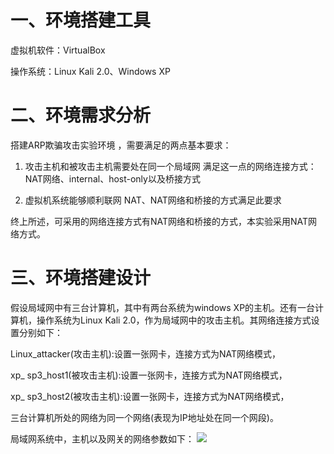 # 一、环境搭建工具 #

虚拟机软件：VirtualBox

操作系统：Linux Kali 2.0、Windows XP

# 二、环境需求分析 #

搭建ARP欺骗攻击实验环境 ，需要满足的两点基本要求：

1.	攻击主机和被攻击主机需要处在同一个局域网
满足这一点的网络连接方式：NAT网络、internal、host-only以及桥接方式

2.	虚拟机系统能够顺利联网
NAT、NAT网络和桥接的方式满足此要求

终上所述，可采用的网络连接方式有NAT网络和桥接的方式，本实验采用NAT网络方式。

# 三、环境搭建设计 #

假设局域网中有三台计算机，其中有两台系统为windows XP的主机。还有一台计算机，操作系统为Linux Kali 2.0，作为局域网中的攻击主机。其网络连接方式设置分别如下：

Linux_attacker(攻击主机):设置一张网卡，连接方式为NAT网络模式，

xp_ sp3_host1(被攻击主机):设置一张网卡，连接方式为NAT网络模式，

xp_ sp3_host2(被攻击主机):设置一张网卡，连接方式为NAT网络模式，

三台计算机所处的网络为同一个网络(表现为IP地址处在同一个网段)。

局域网系统中，主机以及网关的网络参数如下：
![](http://i.imgur.com/8iyJA3J.png)
 

